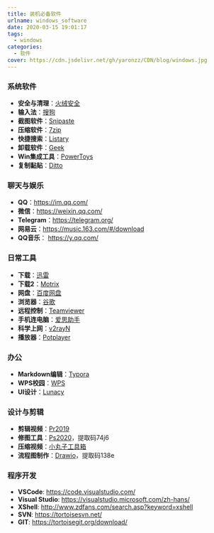```yaml
---
title: 装机必备软件
urlname: windows_software
date: 2020-03-15 19:01:17
tags: 
  - windows
categories: 
  - 软件
cover: https://cdn.jsdelivr.net/gh/yaronzz/CDN/blog/windows.jpg
---
```


### 系统软件
- **安全与清理**：[火绒安全](https://www.huorong.cn/)
- **输入法**：[搜狗](https://pinyin.sogou.com/)
- **截图软件**：[Snipaste](https://www.snipaste.com/)
- **压缩软件**：[7zip](https://www.7-zip.org/)
- **快捷搜索**：[Listary](https://www.listary.com/)
- **卸载软件**：[Geek](https://geekuninstaller.com/download)
- **Win集成工具**：[PowerToys](https://github.com/microsoft/PowerToys/releases)
- **复制黏贴**：[Ditto](https://ditto-cp.sourceforge.io/)

### 聊天与娱乐
- **QQ**：https://im.qq.com/
- **微信**：https://weixin.qq.com/
- **Telegram**：https://telegram.org/
- **网易云**：https://music.163.com/#/download
- **QQ音乐**： https://y.qq.com/

### 日常工具
- **下载**：[迅雷](https://www.xunlei.com/)
- **下载2**：[Motrix](https://motrix.app/)
- **网盘**：[百度网盘](https://pan.baidu.com/)
- **浏览器**：[谷歌](https://www.google.cn/intl/zh-CN/chrome/)
- **远程控制**：[Teamviewer](https://www.teamviewer.cn/cn/)
- **手机连电脑**：[爱思助手](https://www.i4.cn/)
- **科学上网**：[v2rayN](https://github.com/2dust/v2rayN/releases/latest)
- **播放器**：[Potplayer](https://potplayer.en.softonic.com/windows)

### 办公
- **Markdown编辑**：[Typora](https://www.typora.io/)
- **WPS校园**：[WPS](https://education.wps.cn/)
- **UI设计**：[Lunacy](https://icons8.cn/lunacy)

### 设计与剪辑
- **剪辑视频**：[Pr2019](http://www.downza.cn/soft/282275.html)
- **修图工具**：[Ps2020](https://pan.baidu.com/s/18cG0vNhO5SYZnm1712Nypw)，提取码74j6 
- **压缩视频**：[小丸子工具箱](https://pan.baidu.com/s/1zMv_4ltgEMSyt5tmwktADg)
- **流程图制作**：[Drawio](https://pan.baidu.com/s/1ZxVuefKd6rO1cYQd2Gtsjw)，提取码138e 

### 程序开发
- **VSCode**: https://code.visualstudio.com/
- **Visual Studio**: https://visualstudio.microsoft.com/zh-hans/
- **XShell**: http://www.zdfans.com/search.asp?keyword=xshell
- **SVN**: https://tortoisesvn.net/
- **GIT**: https://tortoisegit.org/download/